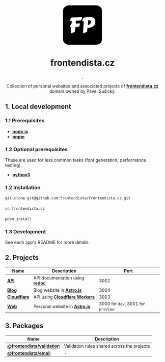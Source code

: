 <p align="center">
  <a href="https://frontendista.cz">
    <img src="https://raw.githubusercontent.com/frontendista/frontendista.cz/main/apps/web/public/favicon.svg" alt="Frontendista.cz logo" height="128">
  </a>
  <h1 align="center">frontendista.cz</h1>
  <p align="center">
    <a aria-label="License" href="https://github.com/vercel/next.js/blob/canary/license.md">
      <img alt="" src="https://img.shields.io/badge/Pavel_Sušický-SW Engineer-magenta?style=for-the-badge&labelColor=000000">
    </a>
    <a aria-label="Wakatime" href="https://wakatime.com/@susickypavel">
      <img alt="" src="https://wakatime.com/badge/user/4673a2b2-f835-48a8-bc2a-d47028816c09.svg?style=for-the-badge">
    </a>
  </p>
  <p align="center">Collection of personal websites and associated projects of <a href="https://frontendista.cz"><b>frontendista.cz</b></a> domain owned by Pavel Sušický.</p>
</p>

## 1. Local development

### 1.1 Prerequisites

- [**node.js**](https://nodejs.org)
- [**pnpm**](https://pnpm.io)

### 1.2 Optional prerequisites

These are used for less common tasks (font generation, performance testing).

- [**python3**](https://python.org)

### 1.2 **Installation**

```sh
git clone git@github.com:frontendista/frontendista.cz.git

cd frontendista.cz

pnpm install
```

### 1.3 Development

See each app's README for more details.

## 2. Projects

| Name                                | Description                                                                   | Port                               |
| ----------------------------------- | ----------------------------------------------------------------------------- | ---------------------------------- |
| [**API**](./apps/api)               | API documentation using [**redoc**](https://github.com/Redocly/redoc)         | 3002                               |
| [**Blog**](./apps/blog)             | Blog website in [**Astro.js**](https://github.com/withastro/astro)            | 3004                                |
| [**Cloudflare**](./apps/cloudflare) | API using [**Cloudflare Workers**](https://github.com/cloudflare/workers-sdk) | 3003                               |
| [**Web**](./apps/web)               | Personal website in [**Astro.js**](https://github.com/withastro/astro)        | 3000 for `dev`, 3001 for `preview` |

## 3. Packages

| Name                                                  | Description                                 |
| ----------------------------------------------------- | ------------------------------------------- |
| [**@frontendista/validation**](./packages/validation) | Validation rules shared across the projects |
| [**@frontendista/email**](./packages/email)           | -                                           |
